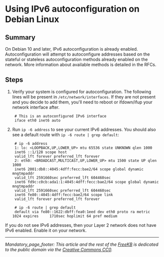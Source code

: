 # Using IPv6 autoconfiguration on Debian Linux

## Summary
On Debian 10 and later, IPv6 autoconfiguration is already enabled.   Autoconfiguration will attempt to autoconfigure addresses based on the stateful or stateless autoconfiguration methods already enabled on the network.  More information about available methods is detailed in the RFCs.

## Steps
1. Verify your system is configured for autoconfiguration.  The following lines will be present in `/etc/network/interfaces`.  If they are not present and you decide to add them, you'll need to reboot or ifdown/ifup your network interface after.

        # This is an autoconfigured IPv6 interface
        iface eth0 inet6 auto

1. Run `ip -6 address` to see your current IPv6 addresses.  You should also see a default route with `ip -6 route | grep default`:
        
        # ip -6 address
        1: lo: <LOOPBACK,UP,LOWER_UP> mtu 65536 state UNKNOWN qlen 1000
        inet6 ::1/128 scope host
        valid_lft forever preferred_lft forever
        2: eth0: <BROADCAST,MULTICAST,UP,LOWER_UP> mtu 1500 state UP qlen 1000
        inet6 2001:db8::4045:4dff:fecc:bae2/64 scope global dynamic mngtmpaddr
        valid_lft 2591660sec preferred_lft 604460sec
        inet6 fd9c:c0cb:ada1:1:4045:4dff:fecc:bae2/64 scope global dynamic mngtmpaddr
        valid_lft 2591660sec preferred_lft 604460sec
        inet6 fe80::4045:4dff:fecc:bae2/64 scope link
        valid_lft forever preferred_lft forever

        # ip -6 route | grep default
        default via fe80::1622:dbff:fea0:1eed dev eth0 proto ra metric 1024 expires     1710sec hoplimit 64 pref medium

If you do not see IPv6 addresses, then your Layer 2 network does not have IPv6 enabled.  Enable it on your network.


*** 
_Mandatory_page_footer: This article and the rest of the [FreeKB](../README.md) is dedicated to the public domain via the [Creative Commons CC0](../LICENSE.md)._


